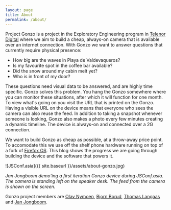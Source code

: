 ```yaml
---
layout: page
title: About
permalink: /about/
---
```


Project Gonzo is a project in the Exploratory Engineering program in [Telenor Digital](http://telenordigital.com/) where we aim to build a cheap, always-on camera that is available over an internet connection. With Gonzo we want to answer questions that currently require physical presence:

* How big are the waves in Playa de Valdevaqueros?
* Is my favourite spot in the coffee bar available?
* Did the snow around my cabin melt yet?
* Who is in front of my door?

These questions need visual data to be answered, and are highly time specific. Gonzo solves this problem. You hang the Gonzo somewhere where you can monitor these situations, after which it will function for one month. To view what's going on you visit the URL that is printed on the Gonzo. Having a visible URL on the device means that everyone who sees the camera can also reuse the feed. In addition to taking a snapshot whenever someone is looking, Gonzo also makes a photo every few minutes creating a dynamic timeline. The device is always-on and connected over a 2G connection.

We want to build Gonzo as cheap as possible, at a throw-away price point. To accomodate this we use off the shelf phone hardware running on top of a fork of [Firefox OS](http://github.com/janjongboom/janos). This blog shows the progress we are going through building the device and the software that powers it.

![JSConf.asia]({{ site.baseurl }}/assets/about-gonzo.jpg)

*Jan Jongboom demo'ing a first iteration Gonzo device during JSConf.asia. The camera is standing left on the speaker desk. The feed from the camera is shown on the screen.*

Gonzo project members are [Olav Nymoen](https://github.com/OlavHN), [Bjorn Borud](http://blog.borud.no/), [Thomas Langaas](https://twitter.com/tlangaas) and [Jan Jongboom](http://janjongboom.com).
